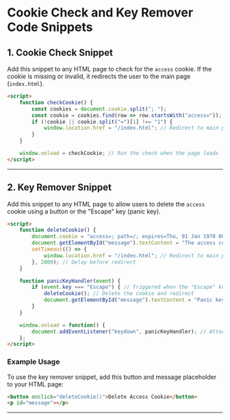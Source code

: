 # Cookie Check and Key Remover Code Snippets

## 1. Cookie Check Snippet
Add this snippet to any HTML page to check for the `access` cookie. If the cookie is missing or invalid, it redirects the user to the main page (`index.html`).

```html
<script>
    function checkCookie() {
        const cookies = document.cookie.split("; ");
        const cookie = cookies.find(row => row.startsWith("access="));
        if (!cookie || cookie.split("=")[1] !== "1") {
            window.location.href = "/index.html"; // Redirect to main page
        }
    }

    window.onload = checkCookie; // Run the check when the page loads
</script>
```

---

## 2. Key Remover Snippet
Add this snippet to any HTML page to allow users to delete the `access` cookie using a button or the "Escape" key (panic key).

```html
<script>
    function deleteCookie() {
        document.cookie = "access=; path=/; expires=Thu, 01 Jan 1970 00:00:00 UTC;";
        document.getElementById("message").textContent = "The access cookie has been deleted. Redirecting to the main page...";
        setTimeout(() => {
            window.location.href = "/index.html"; // Redirect to main page after deletion
        }, 2000); // Delay before redirect
    }

    function panicKeyHandler(event) {
        if (event.key === "Escape") { // Triggered when the "Escape" key is pressed
            deleteCookie(); // Delete the cookie and redirect
            document.getElementById("message").textContent = "Panic key triggered! The access cookie has been deleted. Redirecting to the main page...";
        }
    }

    window.onload = function() {
        document.addEventListener("keydown", panicKeyHandler); // Attach panic key listener
    };
</script>
```

### Example Usage
To use the key remover snippet, add this button and message placeholder to your HTML page:

```html
<button onclick="deleteCookie()">Delete Access Cookie</button>
<p id="message"></p>
```

---